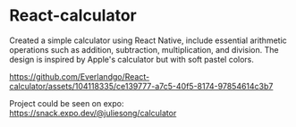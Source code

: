 # React-calculator

Created a simple calculator using React Native, include essential arithmetic operations such as addition, subtraction, multiplication, and division. The design is inspired by Apple's calculator but with soft pastel colors.


https://github.com/Everlandgo/React-calculator/assets/104118335/ce139777-a7c5-40f5-8174-97854614c3b7



Project could be seen on expo: https://snack.expo.dev/@juliesong/calculator

